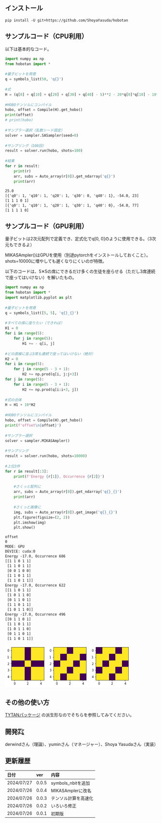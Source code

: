 ## インストール
```
pip install -U git+https://github.com/ShoyaYasuda/hobotan
```

## サンプルコード（CPU利用）

以下は基本的なコード。

```python
import numpy as np
from hobotan import *

#量子ビットを用意
q = symbols_list(50, 'q{}')

#式
H = (q[0] + q[10] + q[20] + q[30] + q[40] - 5)**2 - 20*q[0]*q[10] - 10*q[0]*q[10]*q[20] + 5*q[10]*q[20]*q[30]*q[40]

#HOBOテンソルにコンパイル
hobo, offset = Compile(H).get_hobo()
print(offset)
# print(hobo)

#サンプラー選択（乱数シード固定）
solver = sampler.SASampler(seed=0)
            
#サンプリング（100回）
result = solver.run(hobo, shots=100)

#結果
for r in result:
    print(r)
    arr, subs = Auto_array(r[0]).get_ndarray('q{}')
    print(arr)
```
```
25.0
[{'q0': 1, 'q10': 1, 'q20': 1, 'q30': 0, 'q40': 1}, -54.0, 23]
[1 1 1 0 1]
[{'q0': 1, 'q10': 1, 'q20': 1, 'q30': 1, 'q40': 0}, -54.0, 77]
[1 1 1 1 0]
```

## サンプルコード（GPU利用）

量子ビットは2次元配列で定義でき、定式化でq[0, 0]のように使用できる。（3次元もできるよ）

MIKASAmpler()はGPUを使用（別途pytorchをインストールしておくこと）。shots=10000に増やしても遅くなりにくいのが特徴。

以下のコードは、5✕5の席にできるだけ多くの生徒を座らせる（ただし3席連続で座ってはいけない）を解いたもの。

```python
import numpy as np
from hobotan import *
import matplotlib.pyplot as plt

#量子ビットを用意
q = symbols_list([5, 5], 'q{}_{}')

#すべての席に座りたい（できれば）
H1 = 0
for i in range(5):
    for j in range(5):
        H1 += - q[i, j]

#どの直線に並ぶ3席も連続で座ってはいけない（絶対）
H2 = 0
for i in range(5):
    for j in range(5 - 3 + 1):
        H2 += np.prod(q[i, j:j+3])
for j in range(5):
    for i in range(5 - 3 + 1):
        H2 += np.prod(q[i:i+3, j])

#式の合体
H = H1 + 10*H2

#HOBOテンソルにコンパイル
hobo, offset = Compile(H).get_hobo()
print(f'offset\n{offset}')

#サンプラー選択
solver = sampler.MIKASAmpler()

#サンプリング
result = solver.run(hobo, shots=10000)

#上位3件
for r in result[:3]:
    print(f'Energy {r[1]}, Occurrence {r[2]}')

    #さくっと配列に
    arr, subs = Auto_array(r[0]).get_ndarray('q{}_{}')
    print(arr)

    #さくっと画像に
    img, subs = Auto_array(r[0]).get_image('q{}_{}')
    plt.figure(figsize=(2, 2))
    plt.imshow(img)
    plt.show()
```
```
offset
0
MODE: GPU
DEVICE: cuda:0
Energy -17.0, Occurrence 686
[[1 1 0 1 1]
 [1 1 0 1 1]
 [0 0 1 0 0]
 [1 1 0 1 1]
 [1 1 0 1 1]]
Energy -17.0, Occurrence 622
[[1 1 0 1 1]
 [1 0 1 1 0]
 [0 1 1 0 1]
 [1 1 0 1 1]
 [1 0 1 1 0]]
Energy -17.0, Occurrence 496
[[0 1 1 0 1]
 [1 1 0 1 1]
 [1 0 1 1 0]
 [0 1 1 0 1]
 [1 1 0 1 1]]
```
<img src="https://github.com/ShoyaYasuda/hobotan/blob/main/img/img1.png" width="%">
<img src="https://github.com/ShoyaYasuda/hobotan/blob/main/img/img2.png" width="%">
<img src="https://github.com/ShoyaYasuda/hobotan/blob/main/img/img3.png" width="%">


## その他の使い方

[TYTANパッケージ](https://github.com/tytansdk/tytan) の派生形なのでそちらを参照してみてください。

## 開発㌠

derwindさん（理論）、yuminさん（マネージャー）、Shoya Yasudaさん（実装）

## 更新履歴
|日付|ver|内容|
|:---|:---|:---|
|2024/07/27|0.0.5|symbols_nbitを追加|
|2024/07/26|0.0.4|MIKASAmplerに改名|
|2024/07/26|0.0.3|テンソル計算を高速化|
|2024/07/26|0.0.2|いろいろ修正|
|2024/07/26|0.0.1|初期版|

